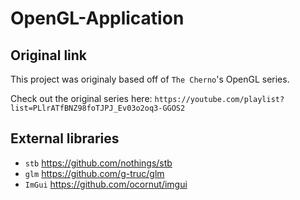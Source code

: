 # OpenGL-Application

## Original link
This project was originaly based off of `The Cherno`'s OpenGL series.

Check out the original series here: `https://youtube.com/playlist?list=PLlrATfBNZ98foTJPJ_Ev03o2oq3-GGOS2`

## External libraries
- `stb` https://github.com/nothings/stb
- `glm` https://github.com/g-truc/glm
- `ImGui` https://github.com/ocornut/imgui

